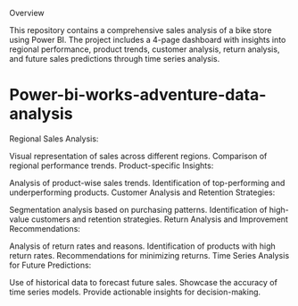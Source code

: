 Overview

This repository contains a comprehensive sales analysis of a bike store using Power BI. The project includes a 4-page dashboard with insights into regional performance, product trends, customer analysis, return analysis, and future sales predictions through time series analysis.


# Power-bi-works-adventure-data-analysis


Regional Sales Analysis:

Visual representation of sales across different regions.
Comparison of regional performance trends.
Product-specific Insights:

Analysis of product-wise sales trends.
Identification of top-performing and underperforming products.
Customer Analysis and Retention Strategies:

Segmentation analysis based on purchasing patterns.
Identification of high-value customers and retention strategies.
Return Analysis and Improvement Recommendations:

Analysis of return rates and reasons.
Identification of products with high return rates.
Recommendations for minimizing returns.
Time Series Analysis for Future Predictions:

Use of historical data to forecast future sales.
Showcase the accuracy of time series models.
Provide actionable insights for decision-making.
